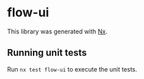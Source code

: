 # flow-ui

This library was generated with [Nx](https://nx.dev).

## Running unit tests

Run `nx test flow-ui` to execute the unit tests.
